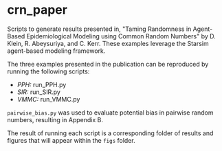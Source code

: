 # crn_paper
Scripts to generate results presented in, "Taming Randomness in Agent-Based Epidemiological Modeling using Common Random Numbers" by D. Klein, R. Abeysuriya, and C. Kerr. These examples leverage the Starsim agent-based modeling framework.

The three examples presented in the publication can be reproduced by running the following scripts:
* *PPH:* run_PPH.py
* *SIR:* run_SIR.py
* *VMMC:* run_VMMC.py

`pairwise_bias.py` was used to evaluate potential bias in pairwise random numbers, resulting in Appendix B.

The result of running each script is a corresponding folder of results and figures that will appear within the `figs` folder.